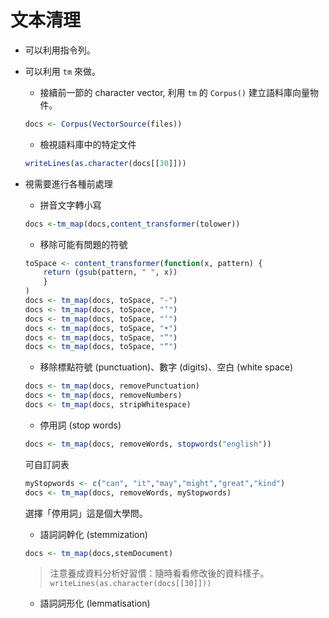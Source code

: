 # 文本清理


- 可以利用指令列。
- 可以利用 `tm` 來做。

    - 接續前一節的 character vector, 利用 `tm` 的 `Corpus()` 建立語料庫向量物件。
    ```r
    docs <- Corpus(VectorSource(files))
    ```
    - 檢視語料庫中的特定文件
    ```r
    writeLines(as.character(docs[[30]]))
    ```
- 視需要進行各種前處理
    - 拼音文字轉小寫    
    ```r
    docs <-tm_map(docs,content_transformer(tolower))
    ```
    - 移除可能有問題的符號
    ```r
    toSpace <- content_transformer(function(x, pattern) {
        return (gsub(pattern, " ", x))
        }
    )
    docs <- tm_map(docs, toSpace, "-")
    docs <- tm_map(docs, toSpace, "’")
    docs <- tm_map(docs, toSpace, "‘")
    docs <- tm_map(docs, toSpace, "•")
    docs <- tm_map(docs, toSpace, "”")
    docs <- tm_map(docs, toSpace, "“")
    ```
    - 移除標點符號 (punctuation)、數字 (digits)、空白 (white space)
    ```r
    docs <- tm_map(docs, removePunctuation)
    docs <- tm_map(docs, removeNumbers)
    docs <- tm_map(docs, stripWhitespace)
    ```
    - 停用詞 (stop words)
    ```r
    docs <- tm_map(docs, removeWords, stopwords("english"))
    ```
    可自訂詞表
    
    ```r
    myStopwords <- c("can", "it","may","might","great","kind")
    docs <- tm_map(docs, removeWords, myStopwords)
    ```
    選擇「停用詞」這是個大學問。
    
    - 語詞詞幹化 (stemmization) 
    ```r
    docs <- tm_map(docs,stemDocument)
    ```
    > 注意養成資料分析好習慣：隨時看看修改後的資料樣子。`writeLines(as.character(docs[[30]]))`
    
    - 語詞詞形化 (lemmatisation) 
    
    
    
    
    
